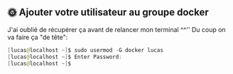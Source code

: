 ## 🌞 Ajouter votre utilisateur au groupe docker

J'ai oublié de récupérer ça avant de relancer mon terminal ^^''
Du coup on va faire ça "de tête":

```powershell
[lucas@localhost ~]$ sudo usermod -G docker lucas
[lucas@localhost ~]$ Enter Password:
[lucas@localhost ~]$
```


